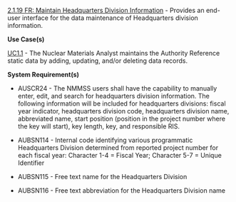 <a href="https://dev.azure.com/Link-Technologies/NMMSS%20Requirements/_workitems/edit/104/" target="_blank">2.1.19 FR: Maintain Headquarters Division Information</a> - Provides an end-user interface for the data maintenance of Headquarters division information.



**Use Case(s)**

<a href="https://dev.azure.com/Link-Technologies/NMMSS%20Requirements/_workitems/edit/10/" target="_blank">UC1.1</a> - The Nuclear Materials Analyst maintains the Authority Reference static data by adding, updating, and/or deleting data records.

**System Requirement(s)**

- AUSCR24 - The NMMSS users shall have the capability to manually enter, edit, and search for headquarters division information. The following information will be included for headquarters divisions: fiscal year indicator, headquarters division code, headquarters division name, abbreviated name, start position (position in the project number where the key will start), key length, key, and responsible RIS.

- AUBSN114 - Internal code identifying various programmatic Headquarters Division determined from reported project number for each fiscal year: Character 1-4 = Fiscal Year; Character 5-7 = Unique Identifier

- AUBSN115 - Free text name for the Headquarters Division

- AUBSN116 - Free text abbreviation for the Headquarters Division name